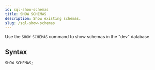 ```yaml
---
id: sql-show-schemas
title: SHOW SCHEMAS
description: Show existing schemas.
slug: /sql-show-schemas
---
```


Use the `SHOW SCHEMAS` command to show schemas in the "dev" database.

## Syntax

```sql
SHOW SCHEMAS;
```
